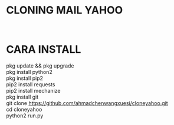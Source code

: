 # CLONING MAIL YAHOO<br><br>
# CARA INSTALL<br>
pkg update && pkg upgrade<br>
pkg install python2<br>
pkg install pip2<br>
pip2 install requests<br>
pip2 install mechanize<br>
pkg install git<br>
git clone https://github.com/ahmadchenwangxuesi/cloneyahoo.git<br>
cd cloneyahoo<br>
python2 run.py<br>
